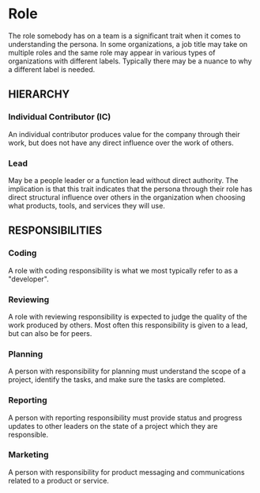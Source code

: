 
# Role

The role somebody has on a team is a significant trait when it comes to understanding the persona. In some organizations, a job title may take on multiple roles and the same role may appear in various types of organizations with different labels. Typically there may be a nuance to why a different label is needed.

## HIERARCHY

### Individual Contributor (IC)

An individual contributor produces value for the company through their work, but does not have any direct influence over the work of others.


### Lead 

May be a people leader or a function lead without direct authority. The implication is that this trait indicates that the persona through their role has direct structural influence over others in the organization when choosing what products, tools, and services they will use. 

## RESPONSIBILITIES

### Coding

A role with coding responsibility is what we most typically refer to as a "developer".

### Reviewing

A role with reviewing responsibility is expected to judge the quality of the work produced by others. Most often this responsibility is given to a lead, but can also be for peers.

### Planning

A person with responsibility for planning must understand the scope of a project, identify the tasks, and make sure the tasks are completed. 

### Reporting

A person with reporting responsibility must provide status and progress updates to other leaders on the state of a project which they are responsible.

### Marketing

A person with responsibility for product messaging and communications related to a product or service.






